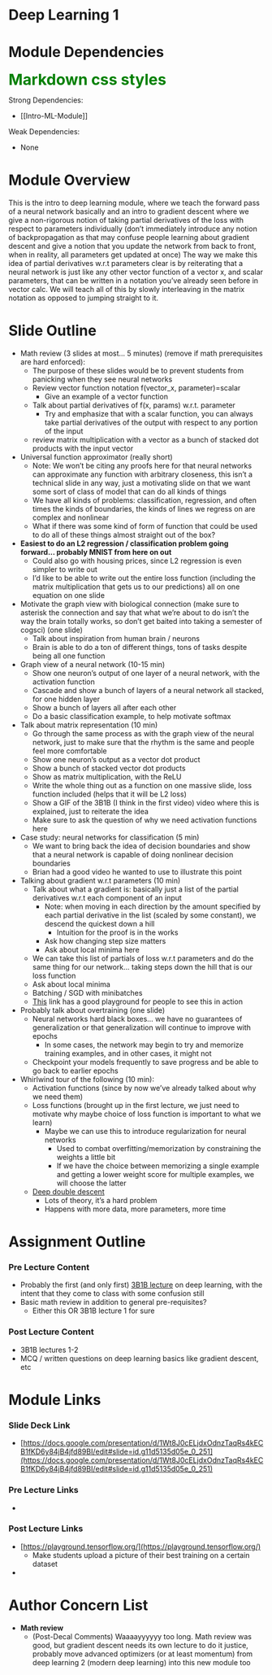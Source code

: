 # Deep Learning 1

# Module Dependencies

<style>
.green {
    color: green;
    font-weight:700;
    font-size: 30px;
}
</style>

<div class="green">
    Markdown css styles
</div>



Strong Dependencies:

- [[Intro-ML-Module]]

Weak Dependencies:

- None

# Module Overview

This is the intro to deep learning module, where we teach the forward pass of a neural network basically and an intro to gradient descent where we give a non-rigorous notion of taking partial derivatives of the loss with respect to parameters individually (don’t immediately introduce any notion of backpropagation as that may confuse people learning about gradient descent and give a notion that you update the network from back to front, when in reality, all parameters get updated at once)
The way we make this idea of partial derivatives w.r.t parameters clear is by reiterating that a neural network is just like any other vector function of a vector x, and scalar parameters, that can be written in a notation you’ve already seen before in vector calc.
We will teach all of this by slowly interleaving in the matrix notation as opposed to jumping straight to it.

# Slide Outline

- Math review (3 slides at most... 5 minutes) (remove if math prerequisites are hard enforced):
    - The purpose of these slides would be to prevent students from panicking when they see neural networks
    - Review vector function notation f(vector_x, parameter)=scalar
        - Give an example of a vector function
    - Talk about partial derivatives of f(x, params) w.r.t. parameter
        - Try and emphasize that with a scalar function, you can always take partial derivatives of the output with respect to any portion of the input
    - review matrix multiplication with a vector as a bunch of stacked dot products with the input vector
- Universal function approximator (really short)
    - Note: We won’t be citing any proofs here for that neural networks can approximate any function with arbitrary closeness, this isn’t a technical slide in any way, just a motivating slide on that we want some sort of class of model that can do all kinds of things
    - We have all kinds of problems: classification, regression, and often times the kinds of boundaries, the kinds of lines we regress on are complex and nonlinear
    - What if there was some kind of form of function that could be used to do all of these things almost straight out of the box?
- **Easiest to do an L2 regression / classification problem going forward... probably MNIST from here on out**
    - Could also go with housing prices, since L2 regression is even simpler to write out
    - I’d like to be able to write out the entire loss function (including the matrix multiplication that gets us to our predictions) all on one equation on one slide
- Motivate the graph view with biological connection (make sure to asterisk the connection and say that what we’re about to do isn’t the way the brain totally works, so don’t get baited into taking a semester of cogsci) (one slide)
    - Talk about inspiration from human brain / neurons
    - Brain is able to do a ton of different things, tons of tasks despite being all one function
- Graph view of a neural network (10-15 min)
    - Show one neuron’s output of one layer of a neural network, with the activation function
    - Cascade and show a bunch of layers of a neural network all stacked, for one hidden layer
    - Show a bunch of layers all after each other
    - Do a basic classification example, to help motivate softmax
- Talk about matrix representation (10 min)
    - Go through the same process as with the graph view of the neural network, just to make sure that the rhythm is the same and people feel more comfortable
    - Show one neuron’s output as a vector dot product
    - Show a bunch of stacked vector dot products
    - Show as matrix multiplication, with the ReLU
    - Write the whole thing out as a function on one massive slide, loss function included (helps that it will be L2 loss)
    - Show a GIF of the 3B1B (I think in the first video) video where this is explained, just to reiterate the idea
    - Make sure to ask the question of why we need activation functions here
- Case study: neural networks for classification (5 min)
    - We want to bring back the idea of decision boundaries and show that a neural network is capable of doing nonlinear decision boundaries
    - Brian had a good video he wanted to use to illustrate this point
- Talking about gradient w.r.t parameters (10 min)
    - Talk about what a gradient is: basically just a list of the partial derivatives w.r.t each component of an input
        - Note: when moving in each direction by the amount specified by each partial derivative in the list (scaled by some constant), we descend the quickest down a hill
            - Intuition for the proof is in the works
        - Ask how changing step size matters
        - Ask about local minima here
    - We can take this list of partials of loss w.r.t parameters and do the same thing for our network... taking steps down the hill that is our loss function
    - Ask about local minima
    - Batching / SGD with minibatches
    - [This](https://playground.tensorflow.org/#activation=tanh&batchSize=10&dataset=circle&regDataset=reg-plane&learningRate=0.03&regularizationRate=0&noise=0&networkShape=4,2&seed=0.94112&showTestData=false&discretize=false&percTrainData=50&x=true&y=true&xTimesY=false&xSquared=false&ySquared=false&cosX=false&sinX=false&cosY=false&sinY=false&collectStats=false&problem=classification&initZero=false&hideText=false) link has a good playground for people to see this in action
- Probably talk about overtraining (one slide)
    - Neural networks hard black boxes... we have no guarantees of generalization or that generalization will continue to improve with epochs
        - In some cases, the network may begin to try and memorize training examples, and in other cases, it might not
    - Checkpoint your models frequently to save progress and be able to go back to earlier epochs
- Whirlwind tour of the following (10 min):
    - Activation functions (since by now we’ve already talked about why we need them)
    - Loss functions (brought up in the first lecture, we just need to motivate why maybe choice of loss function is important to what we learn)
        - Maybe we can use this to introduce regularization for neural networks
            - Used to combat overfitting/memorization by constraining the weights a little bit
            - If we have the choice between memorizing a single example and getting a lower weight score for multiple examples, we will choose the latter
    - [Deep double descent](https://openai.com/blog/deep-double-descent/#:~:text=Many%20classes%20of%20modern%20deep,to%20fit%20the%20training%20set.)
        - Lots of theory, it’s a hard problem
        - Happens with more data, more parameters, more time

# Assignment Outline

### Pre Lecture Content

- Probably the first (and only first) [3B1B lecture](https://www.youtube.com/watch?v=aircAruvnKk&list=PLZHQObOWTQDNU6R1_67000Dx_ZCJB-3pi&index=1&t=846s) on deep learning, with the intent that they come to class with some confusion still
- Basic math review in addition to general pre-requisites?
    - Either this OR 3B1B lecture 1 for sure

### Post Lecture Content

- 3B1B lectures 1-2
- MCQ / written questions on deep learning basics like gradient descent, etc

# Module Links

### Slide Deck Link

- [https://docs.google.com/presentation/d/1Wt8J0cELjdxOdnzTaqRs4kECB1fKD6y84jB4jfd89BI/edit#slide=id.g11d5135d05e_0_251](https://docs.google.com/presentation/d/1Wt8J0cELjdxOdnzTaqRs4kECB1fKD6y84jB4jfd89BI/edit#slide=id.g11d5135d05e_0_251)

### Pre Lecture Links

- 

### Post Lecture Links

- [https://playground.tensorflow.org/](https://playground.tensorflow.org/)
    - Make students upload a picture of their best training on a certain dataset
- 

# Author Concern List

- **Math review**
    - (Post-Decal Comments) Waaaayyyyyy too long. Math review was good, but gradient descent needs its own lecture to do it justice, probably move advanced optimizers (or at least momentum) from deep learning 2 (modern deep learning) into this new module too